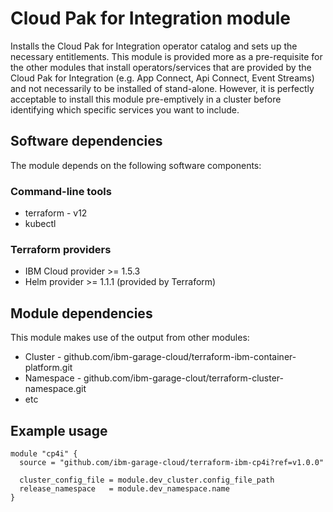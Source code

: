 # Cloud Pak for Integration module

Installs the Cloud Pak for Integration operator catalog and sets up the necessary entitlements. This module is provided
more as a pre-requisite for the other modules that install operators/services that are provided by the Cloud Pak for 
Integration (e.g. App Connect, Api Connect, Event Streams) and not necessarily to be installed of stand-alone.
However, it is perfectly acceptable to install this module pre-emptively in a cluster before identifying which specific 
services you want to include.

## Software dependencies

The module depends on the following software components:

### Command-line tools

- terraform - v12
- kubectl

### Terraform providers

- IBM Cloud provider >= 1.5.3
- Helm provider >= 1.1.1 (provided by Terraform)

## Module dependencies

This module makes use of the output from other modules:

- Cluster - github.com/ibm-garage-cloud/terraform-ibm-container-platform.git
- Namespace - github.com/ibm-garage-clout/terraform-cluster-namespace.git
- etc

## Example usage

```hcl-terraform
module "cp4i" {
  source = "github.com/ibm-garage-cloud/terraform-ibm-cp4i?ref=v1.0.0"

  cluster_config_file = module.dev_cluster.config_file_path
  release_namespace   = module.dev_namespace.name
}
```

